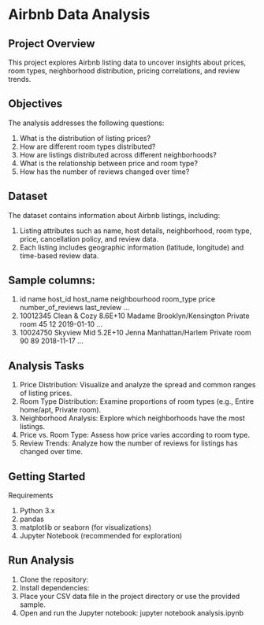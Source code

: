 # Airbnb Data Analysis

## Project Overview
This project explores Airbnb listing data to uncover insights about prices, room types, neighborhood distribution, pricing correlations, and review trends.

## Objectives
The analysis addresses the following questions:
1.	What is the distribution of listing prices?
2.	How are different room types distributed?
3.	How are listings distributed across different neighborhoods?
4.	What is the relationship between price and room type?
5.	How has the number of reviews changed over time?

## Dataset
The dataset contains information about Airbnb listings, including:
1.	Listing attributes such as name, host details, neighborhood, room type, price, cancellation policy, and review data.
2.	Each listing includes geographic information (latitude, longitude) and time-based review data.

## Sample columns:
1. id	name	host_id	host_name	neighbourhood	room_type	price	number_of_reviews	last_review	...
2. 10012345	Clean & Cozy	8.6E+10	Madame	Brooklyn/Kensington	Private room	45	12	2019-01-10	...
3. 10024750	Skyview Mid	5.2E+10	Jenna	Manhattan/Harlem	Private room	90	89	2018-11-17	...

## Analysis Tasks
1.	Price Distribution:
Visualize and analyze the spread and common ranges of listing prices.
2.	Room Type Distribution:
Examine proportions of room types (e.g., Entire home/apt, Private room).
3.	Neighborhood Analysis:
Explore which neighborhoods have the most listings.
4.	Price vs. Room Type:
Assess how price varies according to room type.
5.	Review Trends:
Analyze how the number of reviews for listings has changed over time.

## Getting Started
Requirements
1.	Python 3.x
2.	pandas
3.	matplotlib or seaborn (for visualizations)
4.	Jupyter Notebook (recommended for exploration)

##  Run Analysis
1.	Clone the repository:
2.	Install dependencies:
3.	Place your CSV data file in the project directory or use the provided sample.
4.	Open and run the Jupyter notebook: jupyter notebook analysis.ipynb
